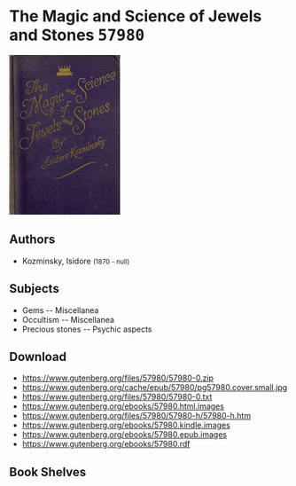 # The Magic and Science of Jewels and Stones <kbd>57980</kbd>

![](./cover.medium.jpg "")

## Authors


 - Kozminsky, Isidore <small>(1870 - null)</small>

## Subjects


 - Gems -- Miscellanea
 - Occultism -- Miscellanea
 - Precious stones -- Psychic aspects

## Download


 - https://www.gutenberg.org/files/57980/57980-0.zip
 - https://www.gutenberg.org/cache/epub/57980/pg57980.cover.small.jpg
 - https://www.gutenberg.org/files/57980/57980-0.txt
 - https://www.gutenberg.org/ebooks/57980.html.images
 - https://www.gutenberg.org/files/57980/57980-h/57980-h.htm
 - https://www.gutenberg.org/ebooks/57980.kindle.images
 - https://www.gutenberg.org/ebooks/57980.epub.images
 - https://www.gutenberg.org/ebooks/57980.rdf

## Book Shelves


